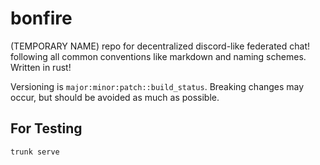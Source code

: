 # bonfire
(TEMPORARY NAME) repo for decentralized discord-like federated chat! following all common conventions like markdown and naming schemes. Written in rust! 

Versioning is `major:minor:patch::build_status`. Breaking changes may occur, but should be avoided as much as possible. 

## For Testing

`trunk serve`
